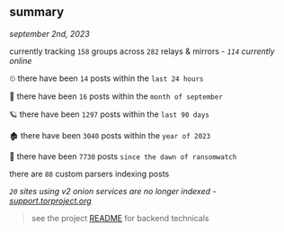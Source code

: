 
## summary
_september 2nd, 2023_

currently tracking `158` groups across `282` relays & mirrors - _`114` currently online_

⏲ there have been `14` posts within the `last 24 hours`

🦈 there have been `16` posts within the `month of september`

🪐 there have been `1297` posts within the `last 90 days`

🏚 there have been `3040` posts within the `year of 2023`

🦕 there have been `7730` posts `since the dawn of ransomwatch`

there are `88` custom parsers indexing posts

_`20` sites using v2 onion services are no longer indexed - [support.torproject.org](https://support.torproject.org/onionservices/v2-deprecation/)_

> see the project [README](https://github.com/joshhighet/ransomwatch#ransomwatch--) for backend technicals

